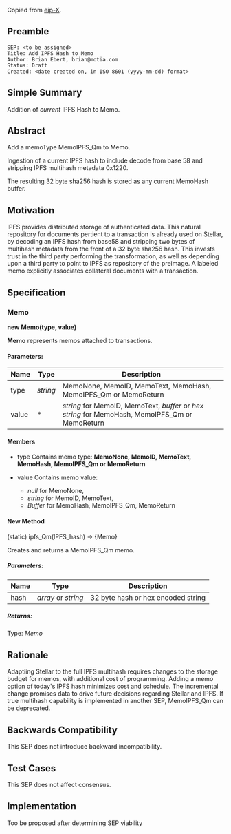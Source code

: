 Copied from [eip-X](https://github.com/ethereum/EIPs/blob/master/eip-X.md).

## Preamble

```
SEP: <to be assigned>
Title: Add IPFS Hash to Memo
Author: Brian Ebert, brian@motia.com
Status: Draft
Created: <date created on, in ISO 8601 (yyyy-mm-dd) format>
```

## Simple Summary
Addition of *current* IPFS Hash to Memo.

## Abstract
Add a memoType MemoIPFS_Qm to Memo.

Ingestion of a current IPFS hash to include decode from base 58 and stripping IPFS multihash metadata 0x1220.

The resulting 32 byte sha256 hash is stored as any current MemoHash buffer.

## Motivation
IPFS provides distributed storage of authenticated data.  This natural repository for documents pertient to a transaction is already used on Stellar, by decoding an IPFS hash from base58 and stripping two bytes of multihash metadata from the front of a 32 byte sha256 hash.  This invests trust in the third party performing the transformation, as well as depending upon a third party to point to IPFS as repository of the preimage. A labeled memo explicitly associates collateral documents with a transaction.

## Specification
### Memo
**new Memo(type, value)**

**Memo** represents memos attached to transactions.

#### Parameters:
Name	| Type  |	Description
----- | ----- | -----------
type	|*string* | MemoNone, MemoID, MemoText, MemoHash, MemoIPFS_Qm or MemoReturn
value |	*     | *string* for MemoID, MemoText, *buffer* or *hex string* for MemoHash, MemoIPFS_Qm or MemoReturn

#### Members

* type
Contains memo type: **MemoNone, MemoID, MemoText, MemoHash, MemoIPFS_Qm or MemoReturn**


* value
Contains memo value:
  * *null* for MemoNone,
  * *string* for MemoID, MemoText,
  * *Buffer* for MemoHash, MemoIPFS_Qm, MemoReturn

#### New Method

(static) ipfs_Qm(IPFS_hash) → {Memo}

Creates and returns a MemoIPFS_Qm memo.

##### Parameters:
Name | Type | Description
---- | ---- | ------------
hash |	*array* or *string*	 | 32 byte hash or hex encoded string

##### Returns:
Type:  *Memo*

## Rationale
Adaptiing Stellar to the full IPFS multihash requires changes to the storage budget for memos, with additional cost of programming. Adding a memo option of today's IPFS hash minimizes cost and schedule.  The incremental change promises data to drive future decisions regarding Stellar and IPFS.  If true multihash capability is implemented in another SEP, MemoIPFS_Qm can be deprecated.

## Backwards Compatibility
This SEP does not introduce backward incompatibility.

## Test Cases
This SEP does not affect consensus.

## Implementation
Too be proposed after determining SEP viability
